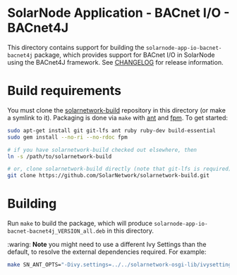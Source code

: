 # SolarNode Application - BACnet I/O - BACnet4J

This directory contains support for building the `solarnode-app-io-bacnet-bacnet4j` package, which 
provides support for BACnet I/O in SolarNode using the BACnet4J framework. See 
[CHANGELOG](./CHANGELOG.md) for release information.

# Build requirements

You must clone the [solarnetwork-build][sn-build] repository in this directory (or make a symlink
to it). Packaging is done via `make` with [ant][ant] and [fpm][fpm]. To get started:

```sh
sudo apt-get install git git-lfs ant ruby ruby-dev build-essential
sudo gem install --no-ri --no-rdoc fpm

# if you have solarnetwork-build checked out elsewhere, then
ln -s /path/to/solarnetwork-build

# or, clone solarnetwork-build directly (note that git-lfs is required)
git clone https://github.com/SolarNetwork/solarnetwork-build.git
```

# Building

Run `make` to build the package, which will produce `solarnode-app-io-bacnet-bacnet4j_VERSION_all.deb`
in this directory.

:waring: **Note** you might need to use a different Ivy Settings than the default, to resolve
the external dependencies required. For example:

```sh
make SN_ANT_OPTS="-Divy.settings=../../solarnetwork-osgi-lib/ivysettings.xml"
```

[ant]: https://ant.apache.org/
[fpm]: https://github.com/jordansissel/fpm
[sn-build]: https://github.com/SolarNetwork/solarnetwork-build/
